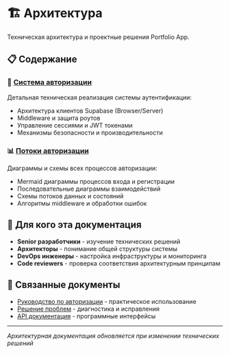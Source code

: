 # 🏗️ Архитектура

Техническая архитектура и проектные решения Portfolio App.

## 📋 Содержание

### 🔐 [Система авторизации](./authentication.md)
Детальная техническая реализация системы аутентификации:
- Архитектура клиентов Supabase (Browser/Server)
- Middleware и защита роутов
- Управление сессиями и JWT токенами
- Механизмы безопасности и производительности

### 📊 [Потоки авторизации](./authentication-flow.md)  
Диаграммы и схемы всех процессов авторизации:
- Mermaid диаграммы процессов входа и регистрации
- Последовательные диаграммы взаимодействий
- Схемы потоков данных и состояний
- Алгоритмы middleware и обработки ошибок

## 🎯 Для кого эта документация

- **Senior разработчики** - изучение технических решений
- **Архитекторы** - понимание общей структуры системы
- **DevOps инженеры** - настройка инфраструктуры и мониторинга
- **Code reviewers** - проверка соответствия архитектурным принципам

## 🔗 Связанные документы

- [Руководство по авторизации](../guides/authentication-guide.md) - практическое использование
- [Решение проблем](../troubleshooting/authentication.md) - диагностика и исправления
- [API документация](../api/) - программные интерфейсы

---

*Архитектурная документация обновляется при изменении технических решений*
